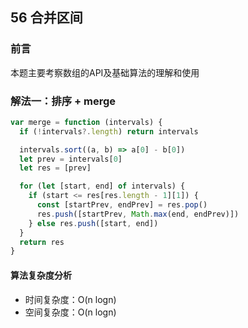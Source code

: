 ## 56 合并区间

### 前言
本题主要考察数组的API及基础算法的理解和使用


### 解法一：排序 + merge


```js
var merge = function (intervals) {
  if (!intervals?.length) return intervals

  intervals.sort((a, b) => a[0] - b[0])
  let prev = intervals[0]
  let res = [prev]

  for (let [start, end] of intervals) {
    if (start <= res[res.length - 1][1]) {
      const [startPrev, endPrev] = res.pop()
      res.push([startPrev, Math.max(end, endPrev)])
    } else res.push([start, end])
  }
  return res
}
```

#### 算法复杂度分析
- 时间复杂度：O(n logn)
- 空间复杂度：O(n logn) 
&nbsp;
    